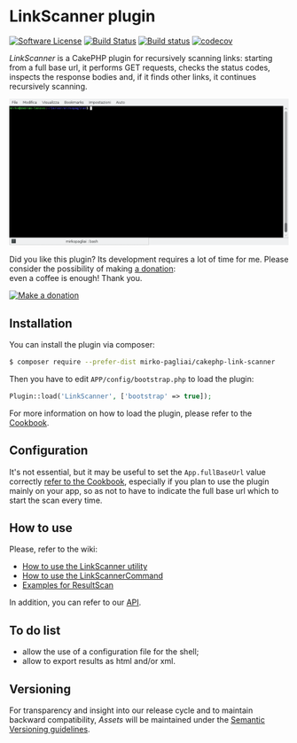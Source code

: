 # LinkScanner plugin

[![Software License](https://img.shields.io/badge/license-MIT-brightgreen.svg?style=flat-square)](LICENSE.txt)
[![Build Status](https://api.travis-ci.org/mirko-pagliai/cakephp-link-scanner.svg?branch=master)](https://travis-ci.org/mirko-pagliai/cakephp-link-scanner)
[![Build status](https://ci.appveyor.com/api/projects/status/hqk7fxtad6r75wk3?svg=true)](https://ci.appveyor.com/project/mirko-pagliai/cakephp-link-scanner)
[![codecov](https://codecov.io/gh/mirko-pagliai/cakephp-link-scanner/branch/master/graph/badge.svg)](https://codecov.io/gh/mirko-pagliai/cakephp-link-scanner)

*LinkScanner* is a CakePHP plugin for recursively scanning links: starting from
a full base url, it performs GET requests, checks the status codes, inspects the
response bodies and, if it finds other links, it continues recursively scanning.

![gif of terminal](https://github.com/mirko-pagliai/cakephp-link-scanner/raw/develop/tty.gif)

Did you like this plugin? Its development requires a lot of time for me.
Please consider the possibility of making [a donation](//paypal.me/mirkopagliai):  
even a coffee is enough! Thank you.

[![Make a donation](https://www.paypalobjects.com/webstatic/mktg/logo-center/logo_paypal_carte.jpg)](//paypal.me/mirkopagliai)

## Installation
You can install the plugin via composer:
```bash
$ composer require --prefer-dist mirko-pagliai/cakephp-link-scanner
```
    
Then you have to edit `APP/config/bootstrap.php` to load the plugin:
```php
Plugin::load('LinkScanner', ['bootstrap' => true]);
```

For more information on how to load the plugin, please refer to the 
[Cookbook](//book.cakephp.org/3.0/en/plugins.html#loading-a-plugin).

## Configuration
It's not essential, but it may be useful to set the `App.fullBaseUrl` value
correctly [refer to the Cookbook](//book.cakephp.org/3.0/en/development/configuration.html#general-configuration),
especially if you plan to use the plugin mainly on your app, so as not to have
to indicate the full base url which to start the scan every time.

## How to use
Please, refer to the wiki:
- [How to use the LinkScanner utility](//github.com/mirko-pagliai/cakephp-link-scanner/wiki/How-to-use-the-LinkScanner-utility)
- [How to use the LinkScannerCommand](//github.com/mirko-pagliai/cakephp-link-scanner/wiki/How-to-use-the-LinkScannerCommand)
- [Examples for ResultScan](//github.com/mirko-pagliai/cakephp-link-scanner/wiki/Examples-for-ResultScan)

In addition, you can refer to our [API](//mirko-pagliai.github.io/cakephp-link-scanner).

## To do list
* allow the use of a configuration file for the shell;
* allow to export results as html and/or xml.

## Versioning
For transparency and insight into our release cycle and to maintain backward 
compatibility, *Assets* will be maintained under the 
[Semantic Versioning guidelines](//semver.org).
